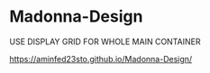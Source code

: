 # Madonna-Design

USE DISPLAY GRID FOR WHOLE MAIN CONTAINER


https://aminfed23sto.github.io/Madonna-Design/
